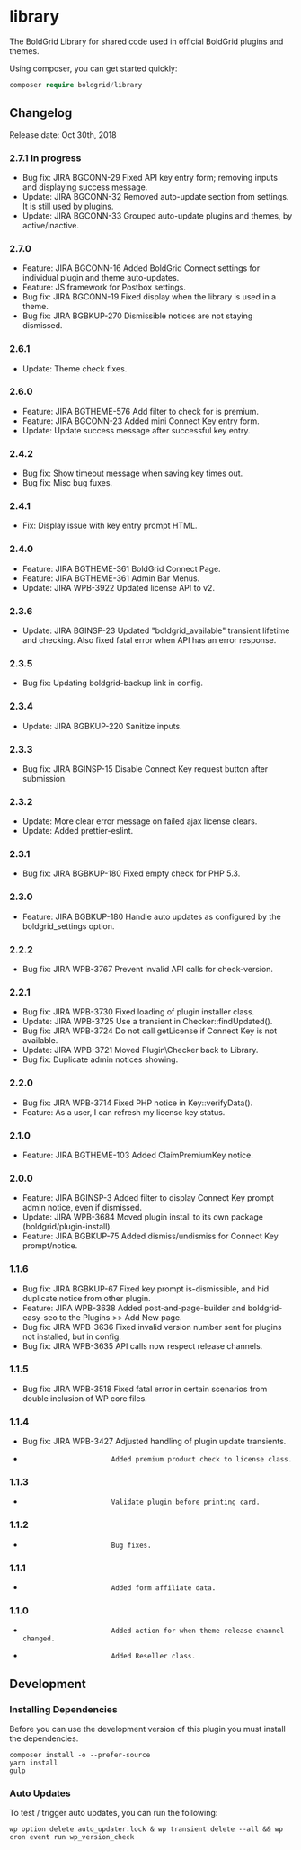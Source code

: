# library

The BoldGrid Library for shared code used in official BoldGrid plugins and themes.

Using composer, you can get started quickly:

```php
composer require boldgrid/library

```

## Changelog ##

Release date: Oct 30th, 2018

### 2.7.1 In progress ###
* Bug fix: JIRA BGCONN-29   Fixed API key entry form; removing inputs and displaying success message.
* Update:  JIRA BGCONN-32   Removed auto-update section from settings.  It is still used by plugins.
* Update:  JIRA BGCONN-33   Grouped auto-update plugins and themes, by active/inactive.

### 2.7.0 ###
* Feature: JIRA BGCONN-16   Added BoldGrid Connect settings for individual plugin and theme auto-updates.
* Feature:                  JS framework for Postbox settings.
* Bug fix: JIRA BGCONN-19   Fixed display when the library is used in a theme.
* Bug fix: JIRA BGBKUP-270  Dismissible notices are not staying dismissed.

### 2.6.1 ###
* Update:                   Theme check fixes.

### 2.6.0 ###
* Feature: JIRA BGTHEME-576 Add filter to check for is premium.
* Feature: JIRA BGCONN-23   Added mini Connect Key entry form.
* Update:                   Update success message after successful key entry.

### 2.4.2 ###
* Bug fix: Show timeout message when saving key times out.
* Bug fix: Misc bug fuxes.

### 2.4.1 ###
* Fix: Display issue with key entry prompt HTML.

### 2.4.0 ###
* Feature: JIRA BGTHEME-361 BoldGrid Connect Page.
* Feature: JIRA BGTHEME-361 Admin Bar Menus.
* Update:  JIRA WPB-3922    Updated license API to v2.

### 2.3.6 ###
* Update:  JIRA BGINSP-23   Updated "boldgrid_available" transient lifetime and checking. Also fixed fatal error when API has an error response.

### 2.3.5 ###
* Bug fix:                  Updating boldgrid-backup link in config.

### 2.3.4 ###
* Update:  JIRA BGBKUP-220  Sanitize inputs.

### 2.3.3 ###
* Bug fix: JIRA BGINSP-15   Disable Connect Key request button after submission.

### 2.3.2 ###
* Update:                   More clear error message on failed ajax license clears.
* Update:                   Added prettier-eslint.

### 2.3.1 ###
* Bug fix: JIRA BGBKUP-180  Fixed empty check for PHP 5.3.

### 2.3.0 ###
* Feature: JIRA BGBKUP-180  Handle auto updates as configured by the boldgrid_settings option.

### 2.2.2 ###
* Bug fix: JIRA WPB-3767    Prevent invalid API calls for check-version.

### 2.2.1 ###
* Bug fix: JIRA WPB-3730    Fixed loading of plugin installer class.
* Update:  JIRA WPB-3725    Use a transient in Checker::findUpdated().
* Bug fix: JIRA WPB-3724    Do not call getLicense if Connect Key is not available.
* Update:  JIRA WPB-3721    Moved Plugin\Checker back to Library.
* Bug fix:                  Duplicate admin notices showing.

### 2.2.0 ###
* Bug fix: JIRA WPB-3714    Fixed PHP notice in Key::verifyData().
* Feature:                  As a user, I can refresh my license key status.

### 2.1.0 ###
* Feature: JIRA BGTHEME-103 Added ClaimPremiumKey notice.

### 2.0.0 ###
* Feature: JIRA BGINSP-3    Added filter to display Connect Key prompt admin notice, even if dismissed.
* Update:  JIRA WPB-3684    Moved plugin install to its own package (boldgrid/plugin-install).
* Feature: JIRA BGBKUP-75   Added dismiss/undismiss for Connect Key prompt/notice.

### 1.1.6 ###
* Bug fix: JIRA BGBKUP-67   Fixed key prompt is-dismissible, and hid duplicate notice from other plugin.
* Feature: JIRA WPB-3638    Added post-and-page-builder and boldgrid-easy-seo to the Plugins >> Add New page.
* Bug fix: JIRA WPB-3636    Fixed invalid version number sent for plugins not installed, but in config.
* Bug fix: JIRA WPB-3635    API calls now respect release channels.

### 1.1.5 ###
* Bug fix: JIRA WPB-3518    Fixed fatal error in certain scenarios from double inclusion of WP core files.

### 1.1.4 ###
* Bug fix: JIRA WPB-3427    Adjusted handling of plugin update transients.
*                           Added premium product check to license class.

### 1.1.3 ###
*                           Validate plugin before printing card.

### 1.1.2 ###
*                           Bug fixes.

### 1.1.1 ###
*                           Added form affiliate data.

### 1.1.0 ###
*                           Added action for when theme release channel changed.
*                           Added Reseller class.

## Development ##

### Installing Dependencies
Before you can use the development version of this plugin you must install the dependencies.

```
composer install -o --prefer-source
yarn install
gulp
```

### Auto Updates
To test / trigger auto updates, you can run the following:

```
wp option delete auto_updater.lock & wp transient delete --all && wp cron event run wp_version_check
```
